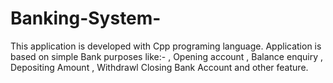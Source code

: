 # Banking-System-
This application is developed with Cpp programing language. 
Application is based on  simple Bank purposes like:-
, Opening account
, Balance enquiry
, Depositing Amount
, Withdrawl
Closing Bank Account 
and other feature. 
